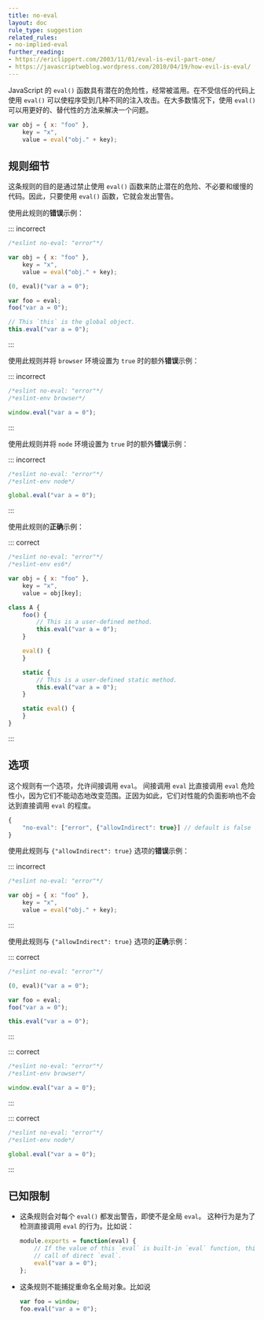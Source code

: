 ```yaml
---
title: no-eval
layout: doc
rule_type: suggestion
related_rules:
- no-implied-eval
further_reading:
- https://ericlippert.com/2003/11/01/eval-is-evil-part-one/
- https://javascriptweblog.wordpress.com/2010/04/19/how-evil-is-eval/
---
```


JavaScript 的 `eval()` 函数具有潜在的危险性，经常被滥用。在不受信任的代码上使用 `eval()` 可以使程序受到几种不同的注入攻击。在大多数情况下，使用 `eval()` 可以用更好的、替代性的方法来解决一个问题。

```js
var obj = { x: "foo" },
    key = "x",
    value = eval("obj." + key);
```

## 规则细节

这条规则的目的是通过禁止使用 `eval()` 函数来防止潜在的危险、不必要和缓慢的代码。因此，只要使用 `eval()` 函数，它就会发出警告。

使用此规则的**错误**示例：

::: incorrect

```js
/*eslint no-eval: "error"*/

var obj = { x: "foo" },
    key = "x",
    value = eval("obj." + key);

(0, eval)("var a = 0");

var foo = eval;
foo("var a = 0");

// This `this` is the global object.
this.eval("var a = 0");
```

:::

使用此规则并将 `browser` 环境设置为 `true` 时的额外**错误**示例：

::: incorrect

```js
/*eslint no-eval: "error"*/
/*eslint-env browser*/

window.eval("var a = 0");
```

:::

使用此规则并将 `node` 环境设置为 `true` 时的额外**错误**示例：

::: incorrect

```js
/*eslint no-eval: "error"*/
/*eslint-env node*/

global.eval("var a = 0");
```

:::

使用此规则的**正确**示例：

::: correct

```js
/*eslint no-eval: "error"*/
/*eslint-env es6*/

var obj = { x: "foo" },
    key = "x",
    value = obj[key];

class A {
    foo() {
        // This is a user-defined method.
        this.eval("var a = 0");
    }

    eval() {
    }

    static {
        // This is a user-defined static method.
        this.eval("var a = 0");
    }

    static eval() {
    }
}
```

:::

## 选项

这个规则有一个选项，允许间接调用 `eval`。
间接调用 `eval` 比直接调用 `eval` 危险性小，因为它们不能动态地改变范围。正因为如此，它们对性能的负面影响也不会达到直接调用 `eval` 的程度。

```js
{
    "no-eval": ["error", {"allowIndirect": true}] // default is false
}
```

使用此规则与 `{"allowIndirect": true}` 选项的**错误**示例：

::: incorrect

```js
/*eslint no-eval: "error"*/

var obj = { x: "foo" },
    key = "x",
    value = eval("obj." + key);
```

:::

使用此规则与 `{"allowIndirect": true}` 选项的**正确**示例：

::: correct

```js
/*eslint no-eval: "error"*/

(0, eval)("var a = 0");

var foo = eval;
foo("var a = 0");

this.eval("var a = 0");
```

:::

::: correct

```js
/*eslint no-eval: "error"*/
/*eslint-env browser*/

window.eval("var a = 0");
```

:::

::: correct

```js
/*eslint no-eval: "error"*/
/*eslint-env node*/

global.eval("var a = 0");
```

:::

## 已知限制

* 这条规则会对每个 `eval()` 都发出警告，即使不是全局 `eval`。
  这种行为是为了检测直接调用 `eval` 的行为。比如说：

  ```js
  module.exports = function(eval) {
      // If the value of this `eval` is built-in `eval` function, this is a
      // call of direct `eval`.
      eval("var a = 0");
  };
  ```

* 这条规则不能捕捉重命名全局对象。比如说

  ```js
  var foo = window;
  foo.eval("var a = 0");
  ```

